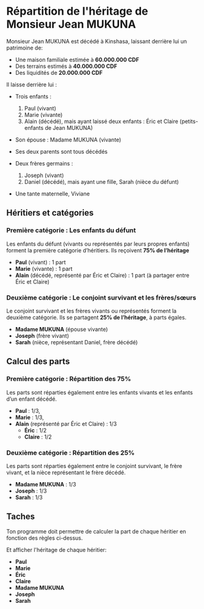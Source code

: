 # Répartition de l'héritage de Monsieur Jean MUKUNA

Monsieur Jean MUKUNA est décédé à Kinshasa, laissant derrière lui un patrimoine de:

- Une maison familiale estimée à **60.000.000 CDF**
- Des terrains estimés à **40.000.000 CDF**
- Des liquidités de **20.000.000 CDF**

Il laisse derrière lui :

- Trois enfants :

  1. Paul (vivant)
  2. Marie (vivante)
  3. Alain (décédé), mais ayant laissé deux enfants : Éric et Claire (petits-enfants de Jean MUKUNA)

- Son épouse : Madame MUKUNA (vivante)

- Ses deux parents sont tous décédés

- Deux frères germains :

  1. Joseph (vivant)
  2. Daniel (décédé), mais ayant une fille, Sarah (nièce du défunt)

- Une tante maternelle, Viviane

## Héritiers et catégories

### Première catégorie : Les enfants du défunt

Les enfants du défunt (vivants ou représentés par leurs propres enfants) forment la première catégorie d’héritiers. Ils reçoivent **75% de l’héritage**

- **Paul** (vivant) : 1 part
- **Marie** (vivante) : 1 part
- **Alain** (décédé, représenté par Éric et Claire) : 1 part (à partager entre Éric et Claire)

### Deuxième catégorie : Le conjoint survivant et les frères/sœurs

Le conjoint survivant et les frères vivants ou représentés forment la deuxième catégorie. Ils se partagent **25% de l’héritage**, à parts égales.

- **Madame MUKUNA** (épouse vivante)
- **Joseph** (frère vivant)
- **Sarah** (nièce, représentant Daniel, frère décédé)

## Calcul des parts

### Première catégorie : Répartition des 75%

Les parts sont réparties également entre les enfants vivants et les enfants d’un enfant décédé.

- **Paul** : 1/3,
- **Marie** : 1/3,
- **Alain** (représenté par Éric et Claire) : 1/3
  - **Éric** : 1/2
  - **Claire** : 1/2

### Deuxième catégorie : Répartition des 25%

Les parts sont réparties également entre le conjoint survivant, le frère vivant, et la nièce représentant le frère décédé.

- **Madame MUKUNA** : 1/3
- **Joseph** : 1/3
- **Sarah** : 1/3

## Taches

Ton programme doit permettre de calculer la part de chaque héritier en fonction des règles ci-dessus.

Et afficher l'héritage de chaque héritier:

- **Paul**
- **Marie**
- **Éric**
- **Claire**
- **Madame MUKUNA**
- **Joseph**
- **Sarah**
